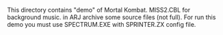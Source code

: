 This directory contains "demo" of Mortal Kombat.
MISS2.CBL for background music.
in ARJ archive some source files (not full).
For run this demo you must use SPECTRUM.EXE with SPRINTER.ZX config file.

